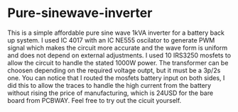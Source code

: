 # Pure-sinewave-inverter
This is a simple affordable pure sine wave 1kVA inverter for a battery back up system.
I used IC 4017 with an IC NE555 oscilator to generate PWM signal which makes the circuit more accurate and the wave form is uniform and does not depend on external adjustments.
I used 10 IRS3250 mosfets to allow the circuit to handle the stated 1000W power.
The transformer can be choosen depending on the required voltage outpt, but it must be a 3p/2s one.
You can notice that I routed the mosfets battery input on both sides, I did this to allow the traces to handle the high current from the battery without rising the price of manufacturing, which is 24USD for the bare board from PCBWAY.
Feel free to try out the cicuit yourself.
